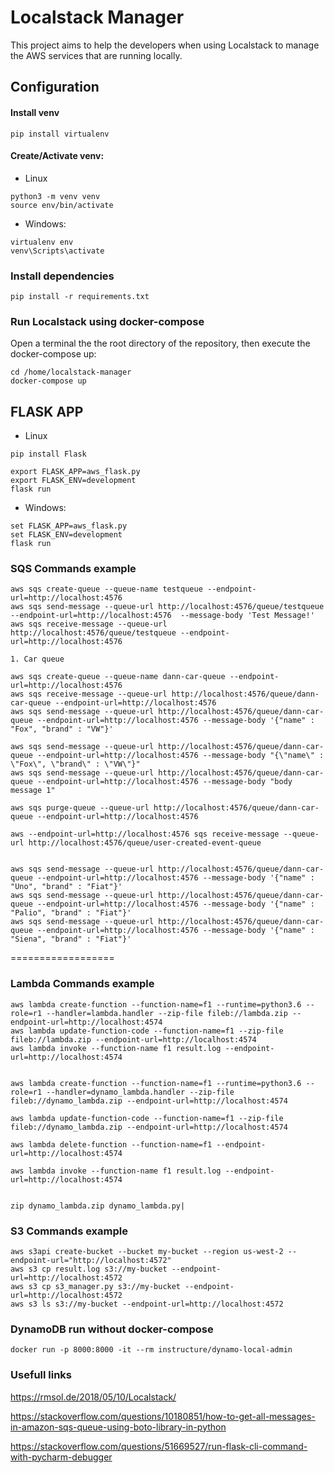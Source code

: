 

# Localstack Manager

This project aims to help the developers when using Localstack to manage the AWS services that are running locally.


## Configuration

#### Install venv
```
pip install virtualenv
```

#### Create/Activate venv:
- Linux
```
python3 -m venv venv
source env/bin/activate
```

- Windows:
```
virtualenv env
venv\Scripts\activate
```

### Install dependencies
``` 
pip install -r requirements.txt
```

### Run Localstack using docker-compose

Open a terminal the the root directory of the repository, then execute the docker-compose up:

```
cd /home/localstack-manager
docker-compose up
```

## FLASK APP

- Linux
```
pip install Flask

export FLASK_APP=aws_flask.py
export FLASK_ENV=development
flask run
```

- Windows:
 ```
set FLASK_APP=aws_flask.py
set FLASK_ENV=development
flask run
```


### SQS Commands example
```
aws sqs create-queue --queue-name testqueue --endpoint-url=http://localhost:4576 
aws sqs send-message --queue-url http://localhost:4576/queue/testqueue  --endpoint-url=http://localhost:4576  --message-body 'Test Message!' 
aws sqs receive-message --queue-url http://localhost:4576/queue/testqueue --endpoint-url=http://localhost:4576
```
```
1. Car queue

aws sqs create-queue --queue-name dann-car-queue --endpoint-url=http://localhost:4576
aws sqs receive-message --queue-url http://localhost:4576/queue/dann-car-queue --endpoint-url=http://localhost:4576
aws sqs send-message --queue-url http://localhost:4576/queue/dann-car-queue --endpoint-url=http://localhost:4576 --message-body '{"name" : "Fox", "brand" : "VW"}'

aws sqs send-message --queue-url http://localhost:4576/queue/dann-car-queue --endpoint-url=http://localhost:4576 --message-body "{\"name\" : \"Fox\", \"brand\" : \"VW\"}" 
aws sqs send-message --queue-url http://localhost:4576/queue/dann-car-queue --endpoint-url=http://localhost:4576 --message-body "body message 1" 

aws sqs purge-queue --queue-url http://localhost:4576/queue/dann-car-queue --endpoint-url=http://localhost:4576

aws --endpoint-url=http://localhost:4576 sqs receive-message --queue-url http://localhost:4576/queue/user-created-event-queue


aws sqs send-message --queue-url http://localhost:4576/queue/dann-car-queue --endpoint-url=http://localhost:4576 --message-body '{"name" : "Uno", "brand" : "Fiat"}'
aws sqs send-message --queue-url http://localhost:4576/queue/dann-car-queue --endpoint-url=http://localhost:4576 --message-body '{"name" : "Palio", "brand" : "Fiat"}'
aws sqs send-message --queue-url http://localhost:4576/queue/dann-car-queue --endpoint-url=http://localhost:4576 --message-body '{"name" : "Siena", "brand" : "Fiat"}'

```

==================
### Lambda Commands example
```
aws lambda create-function --function-name=f1 --runtime=python3.6 --role=r1 --handler=lambda.handler --zip-file fileb://lambda.zip --endpoint-url=http://localhost:4574
aws lambda update-function-code --function-name=f1 --zip-file fileb://lambda.zip --endpoint-url=http://localhost:4574
aws lambda invoke --function-name f1 result.log --endpoint-url=http://localhost:4574


aws lambda create-function --function-name=f1 --runtime=python3.6 --role=r1 --handler=dynamo_lambda.handler --zip-file fileb://dynamo_lambda.zip --endpoint-url=http://localhost:4574 

aws lambda update-function-code --function-name=f1 --zip-file fileb://dynamo_lambda.zip --endpoint-url=http://localhost:4574 

aws lambda delete-function --function-name=f1 --endpoint-url=http://localhost:4574 

aws lambda invoke --function-name f1 result.log --endpoint-url=http://localhost:4574 

 
zip dynamo_lambda.zip dynamo_lambda.py|
```
### S3 Commands example
```
aws s3api create-bucket --bucket my-bucket --region us-west-2 --endpoint-url="http://localhost:4572"
aws s3 cp result.log s3://my-bucket --endpoint-url=http://localhost:4572
aws s3 cp s3_manager.py s3://my-bucket --endpoint-url=http://localhost:4572
aws s3 ls s3://my-bucket --endpoint-url=http://localhost:4572
```

### DynamoDB run without docker-compose
```
docker run -p 8000:8000 -it --rm instructure/dynamo-local-admin
```

### Usefull links

https://rmsol.de/2018/05/10/Localstack/

https://stackoverflow.com/questions/10180851/how-to-get-all-messages-in-amazon-sqs-queue-using-boto-library-in-python

https://stackoverflow.com/questions/51669527/run-flask-cli-command-with-pycharm-debugger